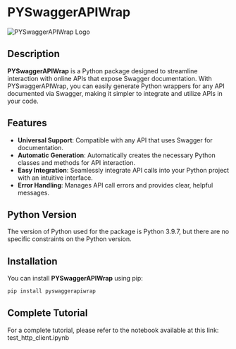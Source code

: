 
# PYSwaggerAPIWrap

![PYSwaggerAPIWrap Logo](resources\image\logo_xsK_icon.ico) <!-- Replace with the URL of your preferred image -->

## Description

**PYSwaggerAPIWrap** is a Python package designed to streamline interaction with online APIs that expose Swagger documentation. With PYSwaggerAPIWrap, you can easily generate Python wrappers for any API documented via Swagger, making it simpler to integrate and utilize APIs in your code.

## Features

- **Universal Support**: Compatible with any API that uses Swagger for documentation.
- **Automatic Generation**: Automatically creates the necessary Python classes and methods for API interaction.
- **Easy Integration**: Seamlessly integrate API calls into your Python project with an intuitive interface.
- **Error Handling**: Manages API call errors and provides clear, helpful messages.

## Python Version

The version of Python used for the package is Python 3.9.7, but there are no specific constraints on the Python version.


## Installation

You can install **PYSwaggerAPIWrap** using pip:

```bash
pip install pyswaggerapiwrap
```

## Complete Tutorial

For a complete tutorial, please refer to the notebook available at this link: test_http_client.ipynb


